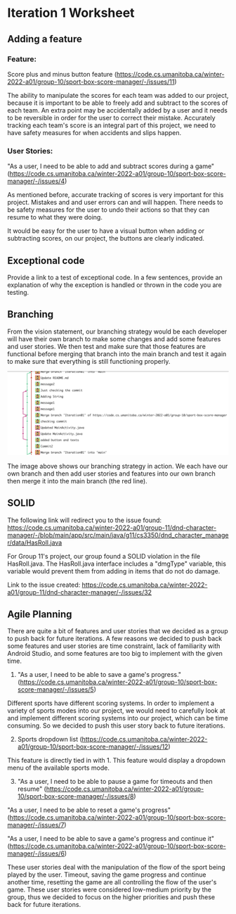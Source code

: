 Iteration 1 Worksheet
=====================

Adding a feature
-----------------
### Feature:
Score plus and minus button feature (https://code.cs.umanitoba.ca/winter-2022-a01/group-10/sport-box-score-manager/-/issues/11)

The ability to manipulate the scores for each team was added to our project, because it is important to be able to freely add and subtract to the scores of each team. An extra point may be accidentally added by a user and it needs to be reversible in order for the user to correct their mistake. Accurately tracking each team's score is an integral part of this project, we need to have safety measures for when accidents and slips happen.

### User Stories:
"As a user, I need to be able to add and subtract scores during a game" (https://code.cs.umanitoba.ca/winter-2022-a01/group-10/sport-box-score-manager/-/issues/4)

As mentioned before, accurate tracking of scores is very important for this project. Mistakes and and user errors can and will happen. There needs to be safety measures for the user to undo their actions so that they can resume to what they were doing.

It would be easy for the user to have a visual button when adding or subtracting scores, on our project, the buttons are clearly indicated.

Exceptional code
----------------

Provide a link to a test of exceptional code. In a few sentences,
provide an explanation of why the exception is handled or thrown
in the code you are testing.

Branching
----------

From the vision statement, our branching strategy would be each developer will have their own branch to make some changes and add some features and user stories. We then test and make sure that those features are functional before merging that branch into the main branch and test it again to make sure that everything is still functioning properly. 

![](branchPicture.png)

The image above shows our branching strategy in action. We each have our own branch and then add user stories and features into our own branch then merge it into the main branch (the red line).

SOLID
-----

The following link will redirect you to the issue found: https://code.cs.umanitoba.ca/winter-2022-a01/group-11/dnd-character-manager/-/blob/main/app/src/main/java/g11/cs3350/dnd_character_manager/data/HasRoll.java

For Group 11's project, our group found a SOLID violation in the file HasRoll.java. The HasRoll.java interface includes a "dmgType" variable, this variable would prevent them from adding in items that do not do damage.

Link to the issue created: https://code.cs.umanitoba.ca/winter-2022-a01/group-11/dnd-character-manager/-/issues/32

Agile Planning
--------------

There are quite a bit of features and user stories that we decided as a group to push back for future iterations. A few reasons we decided to push back some features and user stories are time constraint, lack of familiarity with Android Studio, and some features are too big to implement with the given time.

1. "As a user, I need to be able to save a game's progress." (https://code.cs.umanitoba.ca/winter-2022-a01/group-10/sport-box-score-manager/-/issues/5)

Different sports have different scoring systems. In order to implement a variety of sports modes into our project, we would need to carefully look at and implement different scoring systems into our project, which can be time consuming. So we decided to push this user story back to future iterations.

2. Sports dropdown list (https://code.cs.umanitoba.ca/winter-2022-a01/group-10/sport-box-score-manager/-/issues/12)

This feature is directly tied in with 1. This feature would display a dropdown menu of the available sports mode.

3. "As a user, I need to be able to pause a game for timeouts and then resume" (https://code.cs.umanitoba.ca/winter-2022-a01/group-10/sport-box-score-manager/-/issues/8)

"As a user, I need to be able to reset a game's progress" (https://code.cs.umanitoba.ca/winter-2022-a01/group-10/sport-box-score-manager/-/issues/7)

"As a user, I need to be able to save a game's progress and continue it" (https://code.cs.umanitoba.ca/winter-2022-a01/group-10/sport-box-score-manager/-/issues/6)

These user stories deal with the manipulation of the flow of the sport being played by the user. Timeout, saving the game progress and continue another time, resetting the game are all controlling the flow of the user's game. These user stories were considered low-medium priority by the group, thus we decided to focus on the higher priorities and push these back for future iterations.
